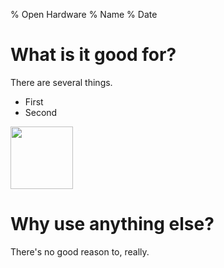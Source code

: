 % Open Hardware
% Name
% Date

# What is it good for?

There are several things.

- First
- Second

<img src="http://pvos.org/assets/pvosLogoSmall.png" width=100 border=0>


# Why use anything else?

There's no good reason to, really.
